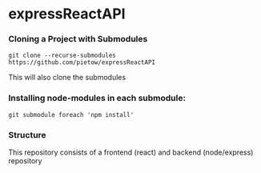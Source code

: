 # expressReactAPI

### Cloning a Project with Submodules

`git clone --recurse-submodules https://github.com/pietow/expressReactAPI`

This will also clone the submodules


### Installing node-modules in each submodule:

`git submodule foreach 'npm install'`

### Structure

This repository consists of a frontend (react) and backend (node/express) repository
